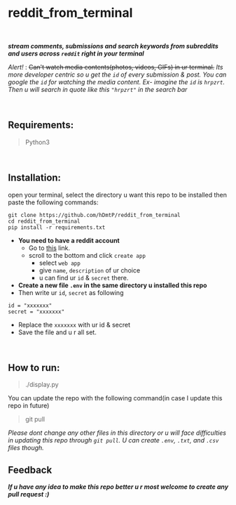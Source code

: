 # reddit_from_terminal

<br>

***stream comments, submissions and search keywords from subreddits and users across `reddit` right in your terminal***

_Alert!_ : ~~Can't watch media contents(photos, videos, GIFs) in ur terminal.~~ *Its more developer centric so u get the `id` of every submission & post. You can google the `id` for watching the media content. Ex- imagine the `id` is `hrpzrt`. Then u will search in quote like this `"hrpzrt"` in the search bar*

<br>

## Requirements:
> Python3

<br>

## Installation:
open your terminal, select the directory u want this repo to be installed then paste the following commands:
```
git clone https://github.com/hDmtP/reddit_from_terminal
cd reddit_from_terminal
pip install -r requirements.txt
```
- **You need to have a reddit account**
  - Go to [this](https://www.reddit.com/prefs/apps) link.
  - scroll to the bottom and click `create app`
    - select `web app`
    - give `name`, `description` of ur choice
    - u can find ur `id` & `secret` there.
- **Create a new file `.env` in the same directory u installed this repo**
- Then write ur `id`, `secret` as following
```
id = "xxxxxxx"
secret = "xxxxxxx"
```
- Replace the `xxxxxxx` with ur id & secret
- Save the file and u r all set.

<br>

## How to run:
> ./display.py

You can update the repo with the following command(in case I update this repo in future)
>git pull


*Please dont change any other files in this directory or u will face difficulties in updating this repo through `git pull`.
U can create `.env`, `.txt`, and `.csv` files though.*
<br>

## Feedback
***If u have any idea to make this repo better u r most welcome to create any pull request :)***
